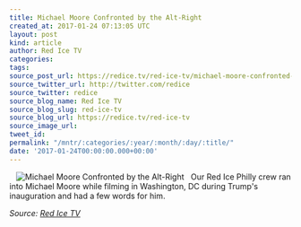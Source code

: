 ```yaml
---
title: Michael Moore Confronted by the Alt-Right
created_at: 2017-01-24 07:13:05 UTC
layout: post
kind: article
author: Red Ice TV
categories: 
tags: 
source_post_url: https://redice.tv/red-ice-tv/michael-moore-confronted-by-the-alt-right
source_twitter_url: http://twitter.com/redice
source_twitter: redice
source_blog_name: Red Ice TV
source_blog_slug: red-ice-tv
source_blog_url: https://redice.tv/red-ice-tv
source_image_url: 
tweet_id: 
permalink: "/mntr/:categories/:year/:month/:day/:title/"
date: '2017-01-24T00:00:00.000+00:00'
---
```

<img align="left" hspace="12" alt="Michael Moore Confronted by the Alt-Right" src="https://rdice.net/a/c/t/17/RIL-ep24-Michael-Moore-Confronted-by-theAlt-Right.9cd7b47f.jpg"> Our Red Ice Philly crew ran into Michael Moore while filming in Washington, DC during Trump's inauguration and had a few words for him.<div class="">
    <i>Source: <a href="https://redice.tv/red-ice-tv">Red Ice TV</a></i>
</div>
